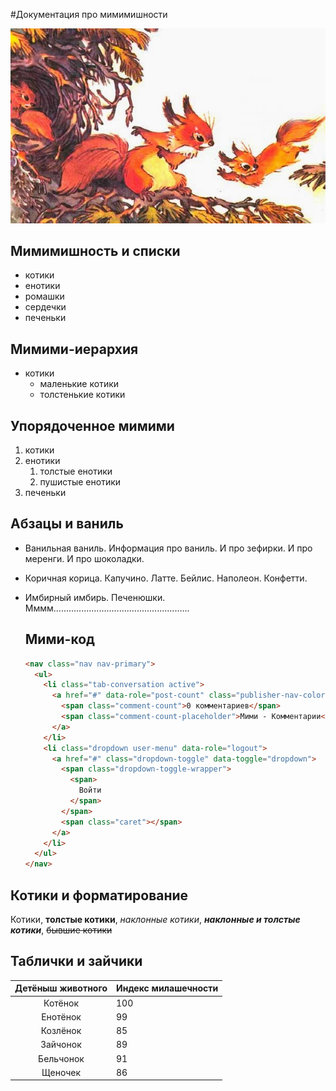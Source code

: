 
#Документация про мимимишности

![Белочки](.images\kira.png)

## Мимимишность и списки
- котики
- енотики
- ромашки
- сердечки
- печеньки

## Мимими-иерархия
* котики
  * маленькие котики
  * толстенькие котики
  
## Упорядоченное мимими
  1. котики
  2. енотики
      1. толстые енотики
      2. пушистые енотики
  3. печеньки
  
## Абзацы и ваниль
* Ванильная ваниль. Информация про ваниль. И про зефирки. И про меренги. И про шоколадки.

* Коричная корица. Капучино. Латте. Бейлис. Наполеон. Конфетти.

* Имбирный имбирь. Печенюшки. Мммм......................................................
  
  
  ## Мими-код
  
  ```html
  <nav class="nav nav-primary">
    <ul>
      <li class="tab-conversation active">
        <a href="#" data-role="post-count" class="publisher-nav-color" data-nav="conversation">
          <span class="comment-count">0 комментариев</span>
          <span class="comment-count-placeholder">Мими - Комментарии</span>
        </a>
      </li>
      <li class="dropdown user-menu" data-role="logout">
        <a href="#" class="dropdown-toggle" data-toggle="dropdown">
          <span class="dropdown-toggle-wrapper">
            <span>
              Войти
            </span>
          </span>
          <span class="caret"></span>
        </a>
      </li>
    </ul>
  </nav>
  ```

## Котики и форматирование
Котики, **толстые котики**, *наклонные котики*, ***наклонные и толстые котики***, ~~бывшие котики~~


## Таблички и зайчики
|Детёныш животного|Индекс милашечности|
|:---------------:|:------------------|
|Котёнок          |100                |
|Енотёнок|99|
|Козлёнок|85|
|Зайчонок|89|
|Бельчонок|91|
|Щеночек|86|


